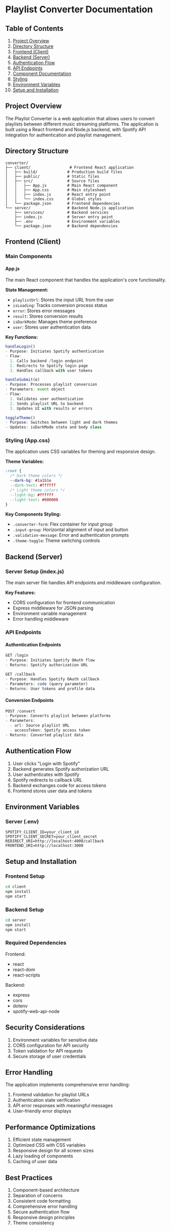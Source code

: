 # Playlist Converter Documentation

## Table of Contents
1. [Project Overview](#project-overview)
2. [Directory Structure](#directory-structure)
3. [Frontend (Client)](#frontend-client)
4. [Backend (Server)](#backend-server)
5. [Authentication Flow](#authentication-flow)
6. [API Endpoints](#api-endpoints)
7. [Component Documentation](#component-documentation)
8. [Styling](#styling)
9. [Environment Variables](#environment-variables)
10. [Setup and Installation](#setup-and-installation)

## Project Overview
The Playlist Converter is a web application that allows users to convert playlists between different music streaming platforms. The application is built using a React frontend and Node.js backend, with Spotify API integration for authentication and playlist management.

## Directory Structure
```
converter/
├── client/                 # Frontend React application
│   ├── build/             # Production build files
│   ├── public/            # Static files
│   ├── src/               # Source files
│   │   ├── App.js         # Main React component
│   │   ├── App.css        # Main stylesheet
│   │   ├── index.js       # React entry point
│   │   └── index.css      # Global styles
│   └── package.json       # Frontend dependencies
└── server/                # Backend Node.js application
    ├── services/          # Backend services
    ├── index.js           # Server entry point
    ├── .env               # Environment variables
    └── package.json       # Backend dependencies
```

## Frontend (Client)

### Main Components

#### App.js
The main React component that handles the application's core functionality.

**State Management:**
- `playlistUrl`: Stores the input URL from the user
- `isLoading`: Tracks conversion process status
- `error`: Stores error messages
- `result`: Stores conversion results
- `isDarkMode`: Manages theme preference
- `user`: Stores user authentication data

**Key Functions:**
```javascript
handleLogin()
- Purpose: Initiates Spotify authentication
- Flow: 
  1. Calls backend /login endpoint
  2. Redirects to Spotify login page
  3. Handles callback with user tokens

handleSubmit(e)
- Purpose: Processes playlist conversion
- Parameters: event object
- Flow:
  1. Validates user authentication
  2. Sends playlist URL to backend
  3. Updates UI with results or errors

toggleTheme()
- Purpose: Switches between light and dark themes
- Updates: isDarkMode state and body class
```

### Styling (App.css)
The application uses CSS variables for theming and responsive design.

**Theme Variables:**
```css
:root {
  /* Dark theme colors */
  --dark-bg: #1a1b1e
  --dark-text: #ffffff
  /* Light theme colors */
  --light-bg: #ffffff
  --light-text: #000000
}
```

**Key Components Styling:**
- `.converter-form`: Flex container for input group
- `.input-group`: Horizontal alignment of input and button
- `.validation-message`: Error and authentication prompts
- `.theme-toggle`: Theme switching controls

## Backend (Server)

### Server Setup (index.js)
The main server file handles API endpoints and middleware configuration.

**Key Features:**
- CORS configuration for frontend communication
- Express middleware for JSON parsing
- Environment variable management
- Error handling middleware

### API Endpoints

#### Authentication Endpoints
```javascript
GET /login
- Purpose: Initiates Spotify OAuth flow
- Returns: Spotify authorization URL

GET /callback
- Purpose: Handles Spotify OAuth callback
- Parameters: code (query parameter)
- Returns: User tokens and profile data
```

#### Conversion Endpoints
```javascript
POST /convert
- Purpose: Converts playlist between platforms
- Parameters: 
  - url: Source playlist URL
  - accessToken: Spotify access token
- Returns: Converted playlist data
```

## Authentication Flow
1. User clicks "Login with Spotify"
2. Backend generates Spotify authorization URL
3. User authenticates with Spotify
4. Spotify redirects to callback URL
5. Backend exchanges code for access tokens
6. Frontend stores user data and tokens

## Environment Variables

### Server (.env)
```
SPOTIFY_CLIENT_ID=your_client_id
SPOTIFY_CLIENT_SECRET=your_client_secret
REDIRECT_URI=http://localhost:4000/callback
FRONTEND_URI=http://localhost:3000
```

## Setup and Installation

### Frontend Setup
```bash
cd client
npm install
npm start
```

### Backend Setup
```bash
cd server
npm install
npm start
```

### Required Dependencies
Frontend:
- react
- react-dom
- react-scripts

Backend:
- express
- cors
- dotenv
- spotify-web-api-node

## Security Considerations
1. Environment variables for sensitive data
2. CORS configuration for API security
3. Token validation for API requests
4. Secure storage of user credentials

## Error Handling
The application implements comprehensive error handling:
1. Frontend validation for playlist URLs
2. Authentication state verification
3. API error responses with meaningful messages
4. User-friendly error displays

## Performance Optimizations
1. Efficient state management
2. Optimized CSS with CSS variables
3. Responsive design for all screen sizes
4. Lazy loading of components
5. Caching of user data

## Best Practices
1. Component-based architecture
2. Separation of concerns
3. Consistent code formatting
4. Comprehensive error handling
5. Secure authentication flow
6. Responsive design principles
7. Theme consistency
